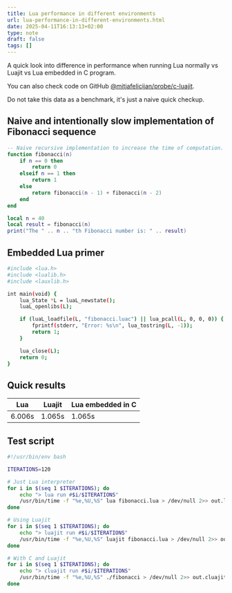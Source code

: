 ```yaml
---
title: Lua performance in different environments
url: lua-performance-in-different-environments.html
date: 2025-04-11T16:13:13+02:00
type: note
draft: false
tags: []
---
```


A quick look into difference in performance when running Lua normally vs Luajit
vs Lua embedded in C program. 

You can also check code on GitHub
[@mitjafelicijan/probe/c-luajit](https://github.com/mitjafelicijan/probe/tree/master/c-luajit).

Do not take this data as a benchmark, it's just a naive quick checkup.

## Naive and intentionally slow implementation of Fibonacci sequence

```lua
-- Naive recursive implementation to increase the time of computation.
function fibonacci(n)
    if n == 0 then
        return 0
    elseif n == 1 then
        return 1
    else
        return fibonacci(n - 1) + fibonacci(n - 2)
    end
end

local n = 40
local result = fibonacci(n)
print("The " .. n .. "th Fibonacci number is: " .. result)
```

## Embedded Lua primer

```sh
#include <lua.h>
#include <lualib.h>
#include <lauxlib.h>

int main(void) {
    lua_State *L = luaL_newstate();
    luaL_openlibs(L);

    if (luaL_loadfile(L, "fibonacci.luac") || lua_pcall(L, 0, 0, 0)) {
        fprintf(stderr, "Error: %s\n", lua_tostring(L, -1));
        return 1;
    }

    lua_close(L);
    return 0;
}
```

## Quick results

| Lua    | Luajit | Lua embedded in C |
|--------|--------|-------------------|
| 6.006s | 1.065s | 1.065s            |

## Test script

```sh
#!/usr/bin/env bash

ITERATIONS=120

# Just Lua interpreter
for i in $(seq 1 $ITERATIONS); do
    echo "> lua run #$i/$ITERATIONS"
    /usr/bin/time -f "%e,%U,%S" lua fibonacci.lua > /dev/null 2>> out.lua.txt
done

# Using Luajit
for i in $(seq 1 $ITERATIONS); do
    echo "> luajit run #$i/$ITERATIONS"
    /usr/bin/time -f "%e,%U,%S" luajit fibonacci.lua > /dev/null 2>> out.luajit.txt
done

# With C and Luajit
for i in $(seq 1 $ITERATIONS); do
    echo "> cluajit run #$i/$ITERATIONS"
    /usr/bin/time -f "%e,%U,%S" ./fibonacci > /dev/null 2>> out.cluajit.txt
done
```
